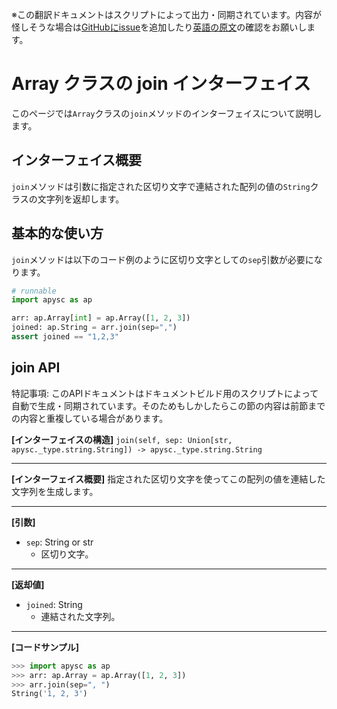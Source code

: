 <span class="inconspicuous-txt">※この翻訳ドキュメントはスクリプトによって出力・同期されています。内容が怪しそうな場合は<a href="https://github.com/simon-ritchie/apysc/issues" target="_blank">GitHubにissue</a>を追加したり[英語の原文](https://simon-ritchie.github.io/apysc/en/array_join.html)の確認をお願いします。</span>

# Array クラスの join インターフェイス

このページでは`Array`クラスの`join`メソッドのインターフェイスについて説明します。

## インターフェイス概要

`join`メソッドは引数に指定された区切り文字で連結された配列の値の`String`クラスの文字列を返却します。

## 基本的な使い方

`join`メソッドは以下のコード例のように区切り文字としての`sep`引数が必要になります。

```py
# runnable
import apysc as ap

arr: ap.Array[int] = ap.Array([1, 2, 3])
joined: ap.String = arr.join(sep=",")
assert joined == "1,2,3"
```

## join API

<span class="inconspicuous-txt">特記事項: このAPIドキュメントはドキュメントビルド用のスクリプトによって自動で生成・同期されています。そのためもしかしたらこの節の内容は前節までの内容と重複している場合があります。</span>

**[インターフェイスの構造]** `join(self, sep: Union[str, apysc._type.string.String]) -> apysc._type.string.String`<hr>

**[インターフェイス概要]** 指定された区切り文字を使ってこの配列の値を連結した文字列を生成します。<hr>

**[引数]**

- `sep`: String or str
  - 区切り文字。

<hr>

**[返却値]**

- `joined`: String
  - 連結された文字列。

<hr>

**[コードサンプル]**

```py
>>> import apysc as ap
>>> arr: ap.Array = ap.Array([1, 2, 3])
>>> arr.join(sep=", ")
String('1, 2, 3')
```